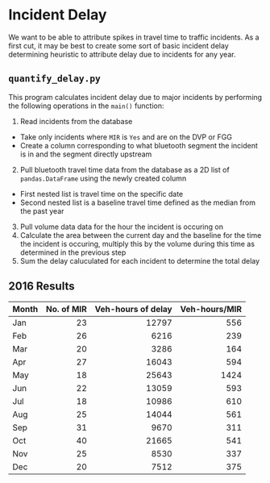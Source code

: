 # Incident Delay

We want to be able to attribute spikes in travel time to traffic incidents. As a first cut, it may be best to create some sort of basic incident delay determining heuristic to attribute delay due to incidents for any year. 

## `quantify_delay.py` 
This program calculates incident delay due to major incidents by performing the following operations in the `main()` function:
1. Read incidents from the database
  - Take only incidents where `MIR` is `Yes` and are on the DVP or FGG
  - Create a column corresponding to what bluetooth segment the incident is in and the segment directly upstream
2. Pull bluetooth travel time data from the database as a 2D list of `pandas.DataFrame` using the newly created column
  - First nested list is travel time on the specific date
  - Second nested list is a baseline travel time defined as the median from the past year
3. Pull volume data data for the hour the incident is occuring on
4. Calculate the area between the current day and the baseline for the time the incident is occuring, multiply this by the volume during this time as determined in the previous step
5. Sum the delay caluculated for each incident to determine the total delay

## 2016 Results

| Month | No. of MIR| Veh-hours of delay  | Veh-hours/MIR |
|---|---:|---:| ---:|
| Jan |23|12797|556|
| Feb |26|6216|239|
| Mar |20|3286|164|
| Apr |27|16043|594|
| May |18|25643|1424|
| Jun |22|13059|593|
| Jul |18|10986|610|
| Aug |25|14044|561|
| Sep |31|9670|311|
| Oct |40|21665|541|
| Nov |25|8530|337|
| Dec |20|7512|375|


